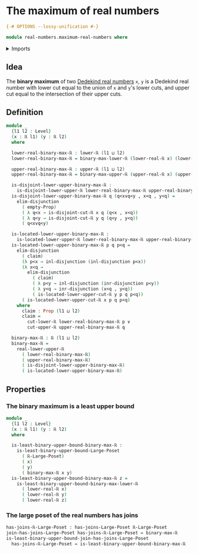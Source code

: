 # The maximum of real numbers

```agda
{-# OPTIONS --lossy-unification #-}

module real-numbers.maximum-real-numbers where
```

<details><summary>Imports</summary>

```agda
open import foundation.dependent-pair-types
open import foundation.disjunction
open import foundation.empty-types
open import foundation.propositions
open import foundation.universe-levels

open import order-theory.large-join-semilattices
open import order-theory.least-upper-bounds-large-posets

open import real-numbers.dedekind-real-numbers
open import real-numbers.inequality-real-numbers
open import real-numbers.lower-dedekind-real-numbers
open import real-numbers.maximum-lower-dedekind-real-numbers
open import real-numbers.maximum-upper-dedekind-real-numbers
open import real-numbers.upper-dedekind-real-numbers
```

</details>

## Idea

The **binary maximum** of two
[Dedekind real numbers](real-numbers.dedekind-real-numbers) `x`, `y` is a
Dedekind real number with lower cut equal to the union of `x` and `y`'s lower
cuts, and upper cut equal to the intersection of their upper cuts.

## Definition

```agda
module _
  {l1 l2 : Level}
  (x : ℝ l1) (y : ℝ l2)
  where

  lower-real-binary-max-ℝ : lower-ℝ (l1 ⊔ l2)
  lower-real-binary-max-ℝ = binary-max-lower-ℝ (lower-real-ℝ x) (lower-real-ℝ y)

  upper-real-binary-max-ℝ : upper-ℝ (l1 ⊔ l2)
  upper-real-binary-max-ℝ = binary-max-upper-ℝ (upper-real-ℝ x) (upper-real-ℝ y)

  is-disjoint-lower-upper-binary-max-ℝ :
    is-disjoint-lower-upper-ℝ lower-real-binary-max-ℝ upper-real-binary-max-ℝ
  is-disjoint-lower-upper-binary-max-ℝ q (q<x∨q<y , x<q , y<q) =
    elim-disjunction
      ( empty-Prop)
      ( λ q<x → is-disjoint-cut-ℝ x q (q<x , x<q))
      ( λ q<y → is-disjoint-cut-ℝ y q (q<y , y<q))
      ( q<x∨q<y)

  is-located-lower-upper-binary-max-ℝ :
    is-located-lower-upper-ℝ lower-real-binary-max-ℝ upper-real-binary-max-ℝ
  is-located-lower-upper-binary-max-ℝ p q p<q =
    elim-disjunction
      ( claim)
      (λ p<x → inl-disjunction (inl-disjunction p<x))
      (λ x<q →
        elim-disjunction
          ( claim)
          ( λ p<y → inl-disjunction (inr-disjunction p<y))
          ( λ y<q → inr-disjunction (x<q , y<q))
          ( is-located-lower-upper-cut-ℝ y p q p<q))
      ( is-located-lower-upper-cut-ℝ x p q p<q)
    where
      claim : Prop (l1 ⊔ l2)
      claim =
        cut-lower-ℝ lower-real-binary-max-ℝ p ∨
        cut-upper-ℝ upper-real-binary-max-ℝ q

  binary-max-ℝ : ℝ (l1 ⊔ l2)
  binary-max-ℝ =
    real-lower-upper-ℝ
      ( lower-real-binary-max-ℝ)
      ( upper-real-binary-max-ℝ)
      ( is-disjoint-lower-upper-binary-max-ℝ)
      ( is-located-lower-upper-binary-max-ℝ)
```

## Properties

### The binary maximum is a least upper bound

```agda
module _
  {l1 l2 : Level}
  (x : ℝ l1) (y : ℝ l2)
  where

  is-least-binary-upper-bound-binary-max-ℝ :
    is-least-binary-upper-bound-Large-Poset
      ( ℝ-Large-Poset)
      ( x)
      ( y)
      ( binary-max-ℝ x y)
  is-least-binary-upper-bound-binary-max-ℝ z =
    is-least-binary-upper-bound-binary-max-lower-ℝ
      ( lower-real-ℝ x)
      ( lower-real-ℝ y)
      ( lower-real-ℝ z)
```

### The large poset of the real numbers has joins

```agda
has-joins-ℝ-Large-Poset : has-joins-Large-Poset ℝ-Large-Poset
join-has-joins-Large-Poset has-joins-ℝ-Large-Poset = binary-max-ℝ
is-least-binary-upper-bound-join-has-joins-Large-Poset
  has-joins-ℝ-Large-Poset = is-least-binary-upper-bound-binary-max-ℝ
```
